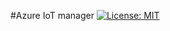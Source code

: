 #Azure IoT manager
[![License: MIT](https://img.shields.io/badge/License-MIT-yellow.svg)](https://opensource.org/licenses/MIT)


